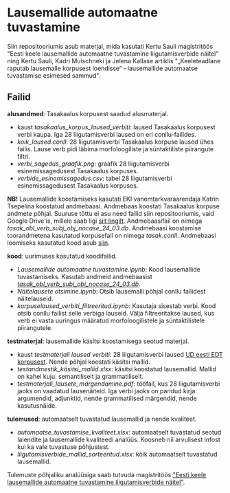 # Lausemallide automaatne tuvastamine
Siin repositooriumis asub materjal, mida kasutati Kertu Sauli magistritöös "Eesti keele lausemallide automaatne tuvastamine liigutamisverbide näitel" ning Kertu Sauli, Kadri Muischneki ja Jelena Kallase artiklis "„Keeleteadlane raputab lausemalle korpusest loendisse“ – lausemallide automaatse tuvastamise esimesed sammud". 

## Failid

**alusandmed**: Tasakaalus korpusest saadud alusmaterjal.
* kaust *tasakaalus_korpus_laused_verbiti*: laused Tasakaalus korpusest verbi kaupa. Iga 28 liigutamisverbi laused on eri conllu-failides.
* *koik_laused.conll*: 28 liigutamisverbi Tasakaalus korpuse laused ühes failis. Lause verb pidi läbima morfoloogiliste ja süntaktiliste piirangute filtri.
* *verbi_sagedus_graafik.png*: graafik 28 liigutamisverbi esinemissagedusest Tasakaalus korpuses.
* *verbide_esinemissagedus.csv*: tabel 28 liigutamisverbi esinemissagedusest Tasakaalus korpuses.

**NB!** Lausemallide koostamiseks kasutati EKI vanemtarkvaraarendaja Katrin Tsepelina koostatud andmebaasi. Andmebaas koostati Tasakaalus korpuse andmete põhjal. Suuruse tõttu ei asu need failid siin repositooriumis, vaid Google Drive'is, millele saab ligi [siit lingilt](https://drive.google.com/drive/folders/1Sj5P_C601AaAYkQuq00L6NHEB_epvdfB?usp=sharing).
Andmebaasifail on nimega *tasak_obl_verb_subj_obj_nocase_24_03.db*.
Andmebaasi koostamise toorandmetena kasutatud korpusefail on nimega *tasak.conll*.
Andmebaasi loomiseks kasutatud kood asub [siin](https://github.com/rabauti/prg1978/tree/main).

**kood**: uurimuses kasutatud koodifailid.
* *Lausemallide automaatne tuvastamine.ipynb*: Kood lausemallide tuvastamiseks. Kasutab andmeid andmebaasist [*tasak_obl_verb_subj_obj_nocase_24_03.db*](https://drive.google.com/drive/folders/1Sj5P_C601AaAYkQuq00L6NHEB_epvdfB?usp=sharing).
* *Näitelausete otsimine.ipynb*: Otsib lausemalli põhjal conllu failidest näitelauseid.
* *korpuselaused_verbiti_filtreeritud.ipynb*: Kasutaja sisestab verbi. Kood otsib conllu failist selle verbiga lauseid. Välja filtreeritakse laused, kus verb ei vasta uuringus määratud morfoloogilistele ja süntaktilistele piirangutele.

**testmaterjal**: lausemallide käsitsi koostamisega seotud materjal.
* kaust *testmaterjali laused verbiti*: 28 liigutamisverbi laused [UD eesti EDT korpusest](https://universaldependencies.org/treebanks/et_edt/index.html). Nende põhjal koostati käsitsi mallid.
* *testandmestik_käsitsi_mallid.xlsx*: käsitsi koostatud lausemallid. Mallid on kahel kuju: semantiliselt ja grammatiliselt.
* *testmaterjali_lausete_märgendamine.pdf*: tööfail, kus 28 liigutamisverbi jaoks on vaadatud lausenäiteid. Iga verbi jaoks on pandud kirja: argumendid, adjunktid, nende grammatilised märgendid, nende kasutusnäide.

**tulemused**: automaatselt tuvastatud lausemallid ja nende kvaliteet.
* *automaatse_tuvastamise_kvaliteet.xlsx*: automaatselt tuvastatud seotud laiendite ja lausemallide kvaliteedi analüüs. Koosneb nii arvulisest infost kui ka vale tuvastuse põhjustest. 
* *liigutamisverbide_mallid_sorteeritud.xlsx*: kõik automaatselt tuvastatud lausemallid. 

Tulemuste põhjaliku analüüsiga saab tutvuda magistritöös ["Eesti keele lausemallide automaatne tuvastamine liigutamisverbide näitel"](https://dspace.ut.ee/items/3d8811f8-a0d8-400c-a37d-c2e31ef5c951).
